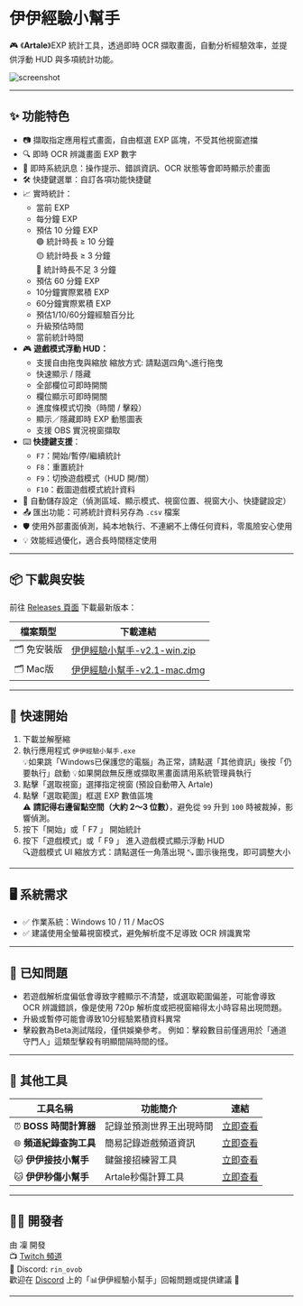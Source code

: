 # 伊伊經驗小幫手

🎮 《**Artale**》EXP 統計工具，透過即時 OCR 擷取畫面，自動分析經驗效率，並提供浮動 HUD 與多項統計功能。

![screenshot](https://truth.bahamut.com.tw/s01/202508/forum/79354/40b9d4c7b1d05ac2123dadc95e4d4457.JPG)


---

## ✨ 功能特色
- 📷 擷取指定應用程式畫面，自由框選 EXP 區塊，不受其他視窗遮擋
- 🔍 即時 OCR 辨識畫面 EXP 數字
- 💬 即時系統訊息：操作提示、錯誤資訊、OCR 狀態等會即時顯示於畫面
- 🛠️ 快捷鍵選單：自訂各項功能快捷鍵
- 📈 實時統計：
  - 當前 EXP
  - 每分鐘 EXP
  - 預估 10 分鐘 EXP  
    🟢 統計時長 ≥ 10 分鐘  
    🟡 統計時長 ≥ 3 分鐘  
    🔴 統計時長不足 3 分鐘 
  - 預估 60 分鐘 EXP
  - 10分鐘實際累積 EXP
  - 60分鐘實際累積 EXP
  - 預估1/10/60分鐘經驗百分比
  - 升級預估時間  
  - 當前統計時間
- 🎮 **遊戲模式浮動 HUD：**
  - 支援自由拖曳與縮放 
    縮放方式: 請點選四角⤡進行拖曳
  - 快速顯示 / 隱藏
  - 全部欄位可即時開關
  - 欄位顯示可即時開關
  - 進度條模式切換（時間 / 擊殺）
  - 顯示／隱藏即時 EXP 動態圖表
  - 支援 OBS 實況視窗擷取
- ⌨️ **快捷鍵支援**：
  - `F7`：開始/暫停/繼續統計  
  - `F8`：重置統計  
  - `F9`：切換遊戲模式（HUD 開/關）
  - `F10`：截圖遊戲模式統計資料
- 💾 自動儲存設定（偵測區域、顯示模式、視窗位置、視窗大小、快捷鍵設定）
- 📤 匯出功能：可將統計資料另存為 `.csv` 檔案
- 🛡️ 使用外部畫面偵測，純本地執行、不連網不上傳任何資料，零風險安心使用
- 💡 效能經過優化，適合長時間穩定使用

---

## 📦 下載與安裝

前往 [Releases 頁面](https://github.com/Rin2ec/ee-exp-helper/releases) 下載最新版本：

| 檔案類型 | 下載連結 |
|----------|-----------|
| 🗂️ 免安裝版 | [伊伊經驗小幫手-v2.1-win.zip](https://drive.google.com/file/d/1YXcbSHK7_qChx6p7-E6dQOy9CCS1sdkD/view?usp=drive_link) |
| 🗂️ Mac版 | [伊伊經驗小幫手-v2.1-mac.dmg](https://drive.google.com/file/d/1lWVZFS8PD0gjBtDYRKqdioOs93RRYLOB/view?usp=sharing) |

---

## 🚀 快速開始

1. 下載並解壓縮
2. 執行應用程式 `伊伊經驗小幫手.exe`  
   💡如果跳「Windows已保護您的電腦」為正常，請點選「其他資訊」後按「仍要執行」啟動
   💡如果開啟無反應或擷取黑畫面請用系統管理員執行
3. 點擊「選取視窗」選擇指定視窗 (預設自動帶入 Artale)
4. 點擊「選取範圍」框選 EXP 數值區塊  
   ⚠️ **請記得右邊留點空間（大約 2～3 位數）**，避免從 `99` 升到 `100` 時被裁掉，影響偵測。
5. 按下「開始」或「 F7 」 開始統計
6. 按下「遊戲模式」或「 F9 」 進入遊戲模式顯示浮動 HUD  
   🔍遊戲模式 UI 縮放方式：請點選任一角落出現 ⤡ 圖示後拖曳，即可調整大小

---

## 🖥️ 系統需求

- ✅ 作業系統：Windows 10 / 11 / MacOS
- ✅ 建議使用全螢幕視窗模式，避免解析度不足導致 OCR 辨識異常

---

## 🐞 已知問題

- 若遊戲解析度偏低會導致字體顯示不清楚，或選取範圍偏差，可能會導致 OCR 辨識錯誤，像是使用 720p 解析度或把視窗縮得太小時容易出現問題。
- 升級或暫停可能會導致10分經驗累積資料異常
- 擊殺數為Beta測試階段，僅供娛樂參考。
例如：擊殺數目前僅適用於「通道守門人」這類型擊殺有明顯間隔時間的怪。

---

## 🧩 其他工具

| 工具名稱           | 功能簡介                           | 連結 |
|--------------------|------------------------------------|------|
| ⏰ **BOSS 時間計算器** | 記錄並預測世界王出現時間               | [立即查看](https://rin2ec.github.io/ee-boss-respawn-timer/) |
| 🌐 **頻道紀錄查詢工具** | 簡易記錄遊戲頻道資訊       | [立即查看](https://rin2ec.github.io/ee-number-tool/)|
| 🐱 **伊伊接技小幫手** | 鍵盤接招練習工具  | [立即查看](https://github.com/Rin2ec/ee-combo-helper)|
| 🐱 **伊伊秒傷小幫手** | Artale秒傷計算工具  | [立即查看](https://github.com/Rin2ec/ee-dps-helper)|
---

## 🧑‍💻 開發者

由 凜 開發  
📺 [Twitch 頻道](https://twitch.tv/shiyu2615)  
💬 Discord: `rin_ovob`  
歡迎在 [Discord](https://discord.com/invite/rpnsScZWpr) 上的「📊伊伊經驗小幫手」回報問題或提供建議 🙌  

---
